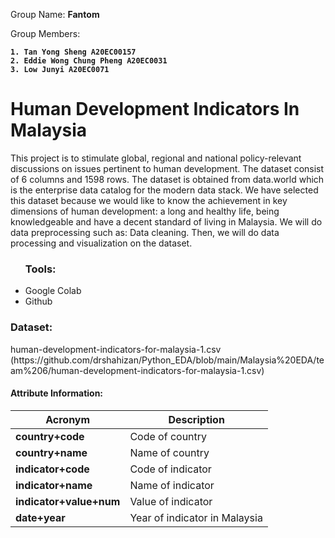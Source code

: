 Group Name: <b> Fantom </b> 

Group Members: <b>  

	1. Tan Yong Sheng A20EC00157
	2. Eddie Wong Chung Pheng A20EC0031
	3. Low Junyi A20EC0071
</b> 
	
<h1>Human Development Indicators In Malaysia </h1>
This project is to stimulate global, regional and national policy-relevant discussions on issues pertinent to human development. The dataset consist of 6 columns and 1598 rows.
The dataset is obtained from data.world which is the enterprise data catalog for the modern data stack. We have selected this dataset because we would like to know 
the achievement in key dimensions of human development: a long and healthy life, being knowledgeable and have a decent standard of living in Malaysia. 
We will do data preprocessing such as: Data cleaning. Then, we will do data processing and visualization on the dataset. 

<ul> <h3>Tools: </h3>
	<li>Google Colab </li>
	<li>Github </li>
</ul>

<h3> Dataset: </h3> human-development-indicators-for-malaysia-1.csv (https://github.com/drshahizan/Python_EDA/blob/main/Malaysia%20EDA/team%206/human-development-indicators-for-malaysia-1.csv)

#### Attribute Information:
| Acronym | Description |
| --- | --- |
| **country+code** |    Code of country |
|**country+name** |   Name of country |
| **indicator+code** | Code of indicator |
| **indicator+name** |  Name of indicator |
| **indicator+value+num** |  Value of indicator |
| **date+year** |  Year of indicator in Malaysia |
